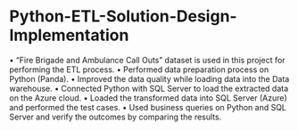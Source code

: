 # Python-ETL-Solution-Design-Implementation

• “Fire Brigade and Ambulance Call Outs” dataset is used in this project for performing the ETL process.
• Performed data preparation process on Python (Panda).
• Improved the data quality while loading data into the Data warehouse.
• Connected Python with SQL Server to load the extracted data on the Azure cloud.
• Loaded the transformed data into SQL Server (Azure) and performed the test cases.
• Used business queries on Python and SQL Server and verify the outcomes by comparing the results.
